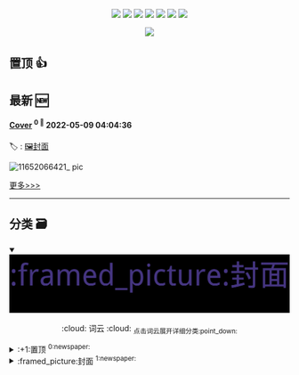 

<p align='center'>
    <img src="https://badgen.net/badge/labels/2"/>
    <img src="https://badgen.net/github/issues/7kyun/ghiblog"/>
    <img src="https://badgen.net/badge/last-commit/2022-05-09 06:46:16"/>
    <img src="https://badgen.net/github/forks/7kyun/ghiblog"/>
    <img src="https://badgen.net/github/stars/7kyun/ghiblog"/>
    <img src="https://badgen.net/github/watchers/7kyun/ghiblog"/>
    <img src="https://badgen.net/github/release/7kyun/ghiblog"/>
</p>

<p align='center'>
    <a href="https://github.com/jwenjian/visitor-count-badge">
        <img src="https://visitor-badge.glitch.me/badge?page_id=jwenjian.ghiblog"/>
    </a>
</p>


## 置顶 :thumbsup: 
## 最新 :new: 

#### [Cover](https://github.com/7kyun/ghiblog/issues/1) <sup>0 :speech_balloon:</sup> 	 2022-05-09 04:04:36

:label: : [:framed_picture:封面](https://github.com/7kyun/ghiblog/labels/%3Aframed_picture%3A%E5%B0%81%E9%9D%A2)

![11652066421_ pic](https://user-images.githubusercontent.com/56475308/167338714-306950ac-bc9e-4968-a5d6-22fc157362db.jpg)


[更多>>>](https://github.com/7kyun/ghiblog/issues/1)

---


## 分类  :card_file_box: 

<details open="open">
    <summary>
        <img src="assets/wordcloud.png" title="词云, 点击展开详细分类" alt="词云， 点击展开详细分类">
        <p align="center">:cloud: 词云 :cloud: <sub>点击词云展开详细分类:point_down: </sub></p>
    </summary>


<details>
<summary>:+1:置顶	<sup>0:newspaper:</sup></summary>



</details>

<details>
<summary>:framed_picture:封面	<sup>1:newspaper:</sup></summary>

- [Cover](https://github.com/7kyun/ghiblog/issues/1)  <sup>0 :speech_balloon:</sup>  	 


</details>


</details>    
